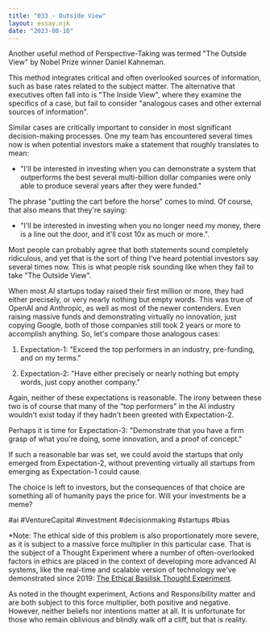 ```yaml
---
title: "033 - Outside View"
layout: essay.njk
date: "2023-08-10"
---
```


Another useful method of Perspective-Taking was termed "The Outside View" by Nobel Prize winner Daniel Kahneman.

This method integrates critical and often overlooked sources of information, such as base rates related to the subject matter. The alternative that executives often fall into is "The Inside View", where they examine the specifics of a case, but fail to consider "analogous cases and other external sources of information".

Similar cases are critically important to consider in most significant decision-making processes. One my team has encountered several times now is when potential investors make a statement that roughly translates to mean:

- "I'll be interested in investing when you can demonstrate a system that outperforms the best several multi-billion dollar companies were only able to produce several years after they were funded."

The phrase "putting the cart before the horse" comes to mind. Of course, that also means that they're saying:

- "I'll be interested in investing when you no longer need my money, there is a line out the door, and it'll cost 10x as much or more.".

Most people can probably agree that both statements sound completely ridiculous, and yet that is the sort of thing I've heard potential investors say several times now. This is what people risk sounding like when they fail to take "The Outside View".

When most AI startups today raised their first million or more, they had either precisely, or very nearly nothing but empty words. This was true of OpenAI and Anthropic, as well as most of the newer contenders. Even raising massive funds and demonstrating virtually no innovation, just copying Google, both of those companies still took 2 years or more to accomplish anything. So, let's compare those analogous cases:

1.  Expectation-1: "Exceed the top performers in an industry, pre-funding, and on my terms."

2.  Expectation-2: "Have either precisely or nearly nothing but empty words, just copy another company."

Again, neither of these expectations is reasonable. The irony between these two is of course that many of the "top performers" in the AI industry wouldn't exist today if they hadn't been greeted with Expectation-2.

Perhaps it is time for Expectation-3: "Demonstrate that you have a firm grasp of what you're doing, some innovation, and a proof of concept."

If such a reasonable bar was set, we could avoid the startups that only emerged from Expectation-2, without preventing virtually all startups from emerging as Expectation-1 could cause.

The choice is left to investors, but the consequences of that choice are something all of humanity pays the price for. Will your investments be a meme?

#ai #VentureCapital #investment #decisionmaking #startups #bias

\*Note: The ethical side of this problem is also proportionately more severe, as it is subject to a massive force multiplier in this particular case. That is the subject of a Thought Experiment where a number of often-overlooked factors in ethics are placed in the context of developing more advanced AI systems, like the real-time and scalable version of technology we've demonstrated since 2019: [The Ethical Basilisk Thought Experiment](https://www.researchgate.net/publication/372083027_The_Ethical_Basilisk_Thought_Experiment).

As noted in the thought experiment, Actions and Responsibility matter and are both subject to this force multiplier, both positive and negative. However, neither beliefs nor intentions matter at all. It is unfortunate for those who remain oblivious and blindly walk off a cliff, but that is reality.
